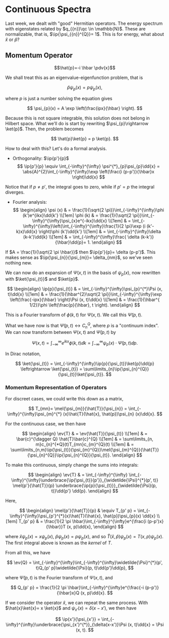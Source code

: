 # Continuous Spectra

Last week, we dealt with "good" Hermitian operators. The energy spectrum with eigenstates related by $q_{{n}}\qc \in \mathbb{N}$. These are normalizable, that is, $\ip{\psi_{{n}}^{Q}}= 1$. This is for energy, what about $\hat{x}$ or $\hat{p}$?

## Momentum Operator

$$\hat{p}=-i \hbar \pdv{x}$$

We shall treat this as an eigenvalue-eigenfunction problem, that is

$$
\hat{p}\psi_{p}(x) = p \psi_{p}(x),
$$

where $p$ is just a number solving the equation gives

$$
\psi_{p}(x) = A \exp \left(\frac{ipx}{\hbar} \right).
$$

Because this is not square integrable, this solution does not belong in Hilbert space. What we'll do is start by rewriting $\psi_{p}\rightarrow \ket{p}$. Then, the problem becomes

$$
\hat{p}\ket{p} = p \ket{p}.
$$

How to deal with this? Let's do a formal analysis.
- Orthogonality: $\ip{p'}{p}$
	$$
\ip{p'}{p} \equiv \int_{-\infty}^{\infty} \psi^{*}_{p}\psi_{p}\dd{x} = \abs{A}^{2}\int_{-\infty}^{\infty}\exp \left(\frac{i (p-p')}{\hbar}x \right)\dd{x}	
$$

Notice that if $p \neq p'$, the integral goes to zero, while if $p' = p$ the integral diverges.

- Fourier analysis:
	$$
\begin{align}
\psi (x) & = \frac{1}{\sqrt{2 \pi}}\int_{-\infty}^{\infty}\phi (k')e^{ikx}\dd{k'} \\[1em]
\phi (k) & = \frac{1}{\sqrt{2 \pi}}\int_{-\infty}^{\infty}\psi_{x}e^{-ikx}\dd{x} \\[1em]
& = \int_{-\infty}^{\infty}\left(\int_{-\infty}^{\infty}\frac{1}{2 \pi}\exp (i (k'-k)x)\dd{x} \right)\phi (k')\dd{k'} \\[1em]
& = \int_{-\infty}^{\infty}\delta (k-k')\dd{k} \\[1em]
& = \int_{-\infty}^{\infty}\frac{ \delta (k-k')}{\hbar}\dd{p}= 1.
\end{align}
$$

If $A = \frac{1}{\sqrt{2 \pi \hbar}}$ then $\ip{p'}{p}= \delta (p-p')$. This makes sense as $\ip{\psi_{n}}{\psi_{m}}= \delta_{nm}$, so we've seen nothing new.

We can now do an expansion of $\Psi (x, t)$ in the basis of $\psi_{p}(x)$, now rewritten with $\ket{\psi_{t}}$ and $\ket{p}$.

$$
\begin{align}
\ip{p}{\psi_{t}} & = \int_{-\infty}^{\infty}\psi_{p}^{*}\Psi (x, t)\dd{x} \\[1em]
& = \frac{1}{\hbar^{2}\sqrt{2 \pi}}\int_{-\infty}^{\infty}\exp \left(\frac{-ipx}{\hbar} \right)\Psi (x, t)\dd{x} \\[1em]
& = \frac{1}{\hbar^{ 1/2}}\phi \left(\frac{p}{\hbar}, t \right).
\end{align}
$$

This is a Fourier transform of $\phi (k, t)$ for $\Psi (x, t)$. We call this $\widetilde{\Psi}(p, t)$.

What we have now is that $\widetilde{\Psi}(p, t)\leftrightarrow C_{n}^{Q}$, where $p$ is a "continuum index". We can now transform between $\Psi (x, t)$ and $\widetilde{\Psi}(p, t)$ by

$$
\Psi (x, t) = \int_{-\infty}^{\infty}e^{ikx}\phi (k, t)\dd{k} = \int_{-\infty}^{\infty}\psi_{p}(x)\cdot \widetilde{\Psi}(p, t)\dd{p}.
$$

In Dirac notation,

$$
\ket{\psi_{t}} = \int_{-\infty}^{\infty}\ip{p}{\psi_{t}}\ket{p}\dd{p} \leftrightarrow \ket{\psi_{t}} = \sum\limits_{n}\ip{\psi_{n}^{Q}}{\psi_{t}}\ket{\psi_{t}}.
$$ 

### Momentum Representation of Operators

For discreet cases, we could write this down as a matrix,

$$
T_{mn}=  \mel{\psi_{m}}{\hat{T}}{\psi_{n}} = \int_{-\infty}^{\infty}\psi_{m}^{*} (x)\hat{T}(\hat{x}, \hat{p})\psi_{n} (x)\dd{x}.
$$

For the continuous case, we then have

$$
\begin{align}
\ev{T} & = \ev{\hat{T}}{\psi_{t}} \\[1em]
& = \bar{c}^{\dagger Q} \hat{T}\bar{c}^{Q} \\[1em]
& = \sum\limits_{n, m}c_{n}^{*Q}(t)T_{mn}c_{m}^{Q}(t) \\[1em]
& = \sum\limits_{n,m}\ip{\psi_{t}}{\psi_{m}^{Q}}\mel{\psi_{m}^{Q}}{\hat{T}}{\psi_{n}^{Q}}\ip{\psi_{n}^{Q}}{\psi_{t}}.
\end{align}
$$

To make this continuous, simply change the sums into integrals:

$$
\begin{align}
\ev{T} & = \int_{-\infty}^{\infty} \int_{-\infty}^{\infty}\underbrace{\ip{\psi_{t}}{p'}}_{\widetilde{\Psi}^{*}(p', t)} \mel{p'}{\hat{T}}{p} \underbrace{\ip{p}{\psi_{t}}}_{\widetilde{\Psi}(p, t)}\dd{p'} \dd{p}.
\end{align}
$$

Here,

$$
\begin{align}
\mel{p'}{\hat{T}}{p} & \equiv T_{p' p} = \int_{-\infty}^{\infty}\psi_{p'}^{*}(x)\hat{T}(\hat{x}, \hat{p})\psi_{p}(x) \dd{x} \\[1em]
T_{p' p} & = \frac{1}{2 \pi \hbar}\int_{-\infty}^{\infty}e^{\frac{i (p-p')x}{\hbar}}T (x, p)\dd{x},
\end{align}
$$

where $\hat{x}\psi_{p}(x) = x \psi_{p}(x)$, $\hat{p}\psi_{p}(x)= p \psi_{p}(x)$, and so $\hat{T}(\hat{x}, \hat{p})\psi_{p}(x)= T (x, p)\psi_{p}(x)$. The first integral above is known as the *kernel* of $T$.

From all this, we have

$$
\ev{Q} = \int_{-\infty}^{\infty}\int_{-\infty}^{\infty}\widetilde{\Psi}^{*}(p', t)Q_{p' p}\widetilde{\Psi}(p, t)\dd{p'}\dd{p},
$$

where $\widetilde{\Psi}(p, t)$ is the Fourier transform of $\Psi (x, t)$, and

$$
Q_{p' p} = \frac{1}{2 \pi \hbar}\int_{-\infty}^{\infty}e^{\frac{-i (p-p')}{\hbar}x}Q (x, p)\dd{x}.
$$

If we consider the operator $\hat{x}$, we can repeat the same process. With $\hat{x}\ket{x}= x \ket{x}$ and $\psi_{x'}(x) = \delta{(x-x')}$, we then have

$$
\ip{x'}{\psi_{x'}} = \int_{-\infty}^{\infty}\underbrace{\psi_{x'}^{*}}_{\delta(x-x')}\Psi (x, t)\dd{x} = \Psi (x, t).
$$